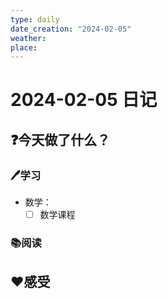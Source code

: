 ```yaml
---
type: daily
date_creation: "2024-02-05"
weather: 
place:
---
```

# 2024-02-05 日记

## ❓今天做了什么？
### 🖊学习
- 数学：
	- [ ] 数学课程      
### 📚阅读



## ❤感受



